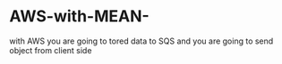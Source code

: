 # AWS-with-MEAN-


with AWS you are going to tored data to SQS and you are going to send object from client side
